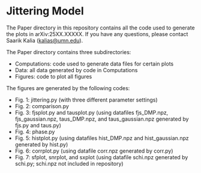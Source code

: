 # Jittering Model

The Paper directory in this repository contains all the code used to generate the plots in arXiv:25XX.XXXXX.  If you have any questions, please contact Saarik Kalia (kalias@umn.edu).

The Paper directory contains three subdirectories:
- Computations: code used to generate data files for certain plots
- Data: all data generated by code in Computations
- Figures: code to plot all figures

The figures are generated by the following codes:
- Fig. 1: jittering.py (with three different parameter settings)
- Fig. 2: comparison.py
- Fig. 3: fjsplot.py and tausplot.py (using datafiles fjs_DMP.npz, fjs_gaussian.npz, taus_DMP.npz, and taus_gaussian.npz generated by fjs.py and taus.py)
- Fig. 4: phase.py
- Fig. 5: histplot.py (using datafiles hist_DMP.npz and hist_gaussian.npz generated by hist.py)
- Fig. 6: corrplot.py (using datafile corr.npz generated by corr.py)
- Fig. 7: sfplot, snrplot, and sxplot (using datafile schi.npz generated by schi.py; schi.npz not included in repository)
